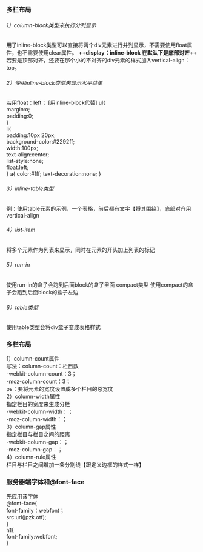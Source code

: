 ### 多栏布局
###### 1）column-block类型来执行分列显示 
用了inline-block类型可以直接将两个div元素进行并列显示，不需要使用float属性，也不需要使用clear属性。
**++display：inline-block 在默认下是底部对齐++**  
若要是顶部对齐，还要在那个小的不对齐的div元素的样式加入vertical-align：top。
######  2）使用inline-block类型来显示水平菜单
若用float：left； [用inline-block代替] 
ul{  
    margin:o;  
    padding:0;  
}  
li{  
    padding:10px 20px;  
    background-color:#2292ff;  
    width:100px;  
    text-align:center;  
    list-style:none;  
    float:left;  
}
a{
    color:#fff;
    text-decoration:none;
}
    
###### 3）inline-table类型
例：使用table元素的示例，一个表格，前后都有文字【将其围绕】，底部对齐用vertical-align
###### 4）list-item
将多个元素作为列表来显示，同时在元素的开头加上列表的标记
###### 5）run-in
使用run-in的盒子会跑到后面block的盒子里面
compact类型
使用compact的盒子会跑到后面block的盒子左边
###### 6）table类型
使用table类型会将div盒子变成表格样式

### 多栏布局
1）column-count属性   
写法：column-count：栏目数   
-webkit-column-count：3；  
-moz-column-count：3；  
ps：要将元素的宽度设置成多个栏目的总宽度  
2）column-width属性  
指定栏目的宽度来生成分栏  
-webkit-column-width：；  
-moz-column-width：；  
3）column-gap属性  
指定栏目与栏目之间的距离  
-webkit-column-gap：；  
-moz-column-gap：；  
4）column-rule属性  
栏目与栏目之间增加一条分割线【跟定义边框的样式一样】  

### 服务器端字体和@font-face
先应用该字体  
@font-face{  
    font-family：webfont；  
    src:url(jpzk.otf);  
}  
h1{  
    font-family:webfont;  
}

